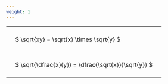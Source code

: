 ```yaml
---
weight: 1
---
```


<style type="text/css">
#T_510b5 th.col_heading {
  text-align: left;
  font-size: 1em;
}
#T_510b5 td {
  text-align: left;
  font-size: 1em;
  padding: 1.5em;
}
</style>
<table id="T_510b5">
  <thead>
  </thead>
  <tbody>
    <tr>
      <td id="T_510b5_row0_col0" class="data row0 col0" >$ \sqrt{xy} = \sqrt{x} \times \sqrt{y} $</td>
    </tr>
    <tr>
      <td id="T_510b5_row1_col0" class="data row1 col0" >$ \sqrt{\dfrac{x}{y}} = \dfrac{\sqrt{x}}{\sqrt{y}} $</td>
    </tr>
  </tbody>
</table>

